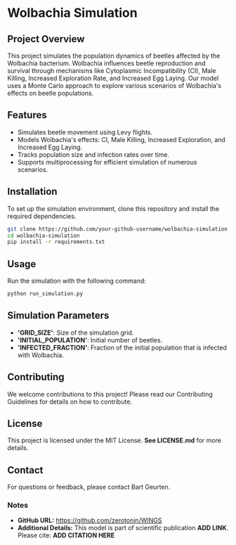 # Wolbachia Simulation

## Project Overview
This project simulates the population dynamics of beetles affected by the Wolbachia bacterium. Wolbachia influences beetle reproduction and survival through mechanisms like Cytoplasmic Incompatibility (CI), Male Killing, Increased Exploration Rate, and Increased Egg Laying. Our model uses a Monte Carlo approach to explore various scenarios of Wolbachia's effects on beetle populations.

## Features
- Simulates beetle movement using Levy flights.
- Models Wolbachia's effects: CI, Male Killing, Increased Exploration, and Increased Egg Laying.
- Tracks population size and infection rates over time.
- Supports multiprocessing for efficient simulation of numerous scenarios.

## Installation
To set up the simulation environment, clone this repository and install the required dependencies.

```bash
git clone https://github.com/your-github-username/wolbachia-simulation.git
cd wolbachia-simulation
pip install -r requirements.txt
```
## Usage
Run the simulation with the following command:

```bash
python run_simulation.py

```

## Simulation Parameters
- **'GRID_SIZE'**: Size of the simulation grid.
- **'INITIAL_POPULATION'**: Initial number of beetles.
- **'INFECTED_FRACTION'**: Fraction of the initial population that is infected with Wolbachia.

## Contributing
We welcome contributions to this project! Please read our Contributing Guidelines for details on how to contribute.

## License
This project is licensed under the MIT License. **See LICENSE.md** for more details.

## Contact
For questions or feedback, please contact Bart Geurten.

### Notes

- **GitHub URL:** https://github.com/zerotonin/WINGS
- **Additional Details:**  This model is part of scientific publication **ADD LINK**. Please cite: **ADD CITATION HERE**


